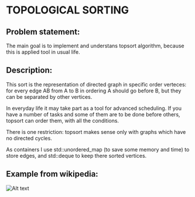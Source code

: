 # TOPOLOGICAL SORTING

Problem statement:
------------------

The main goal is to implement and understans topsort algorithm, because this is applied tool in usual life.

Description:
------------
This sort is the representation of directed graph in specific order verteces: for every edge AB from A to B in ordering A should go before B, but they can be separated by other vertices. 

In everyday life it may take part as a tool for advanced scheduling. If you have a number of tasks and some of them are to be done before others, topsort can order them, with all the conditions.

There is one restriction: topsort makes sense only with graphs which have no directed cycles.

As containers I use std::unordered_map (to save some memory and time) to store edges, and std::deque to keep there sorted vertices.

Example from wikipedia:
----------------------
![Alt text]( https://github.com/lll-phill-lll/codes/blob/master/topsort/topsort.png"Formula")
    

